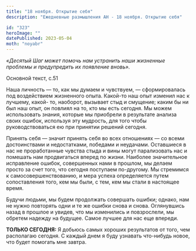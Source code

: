 ```yaml
---
title: "18 ноября. Открытие себя"
description: "Ежедневные размышления АН - 18 ноября. Открытие себя"

id: "323"
heroImage: ""
datePublished: 2023-05-04
moth: "noyabr"
---
```


_«Десятый Шаг может помочь нам устранить наши жизненные проблемы и
предупредить их появление вновь»._

Основной текст, с.51

Наша личность — то, как мы думаем и чувствуем, — сформировалась под
воздействием жизненного опыта. Какой-то наш опыт изменил нас к лучшему, какой-
то, наоборот, вызывает стыд и смущение; каким бы ни был наш опыт, он повлиял
на то, кто мы есть сегодня. Мы можем использовать знания, которые мы приобрели
в результате анализа своих ошибок, используя эту мудрость, для того чтобы
руководствоваться ею при принятии решений сегодня.

Принять себя — значит принять себя во всех отношениях — со всеми достоинствами
и недостатками, победами и неудачами. Оставшиеся в нас не проработанные
чувства стыда и вины могут парализовать нас и помешать нам продвигаться вперед
по жизни. Наиболее значительное исправление ошибок, совершенных нами в
прошлом, мы делаем просто за счет того, что сегодня поступаем по-другому. Мы
стремимся к самосовершенствованию, и мера успеха определяется путем
сопоставления того, кем мы были, с тем, кем мы стали в настоящее время.

Будучи людьми, мы будем продолжать совершать ошибки; однако, нам не нужно
повторять одни и те же ошибки снова и снова. Оглянувшись назад в прошлое и
увидев, что мы изменились и повзрослели, мы обретем надежду на будущее. Самое
лучшее для нас еще впереди.

**ТОЛЬКО СЕГОДНЯ:** Я добьюсь самых хороших результатов от того, чем
располагаю сегодня. С каждый днем я буду узнавать что-нибудь новое, что будет
помогать мне завтра.
